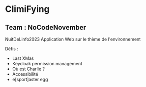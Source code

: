 # ClimiFying
## Team : NoCodeNovember
NuitDeLinfo2023
Application Web sur le thème de l'environnement

Défis :

- Last XMas
- Keycloak permission management
- Où est Charlie ?
- Accessibilité
- e[sport]aster egg
